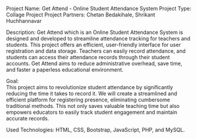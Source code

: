 Project Name: Get Attend - Online Student Attendance System
Project Type: Collage Project 
Project Partners: Chetan Bedakihale, Shrikant Huchhannavar

Description: 
      Get Attend which is an Online Student Attendance System is designed and developed to streamline attendance tracking for teachers and students. This project offers an efficient, user-friendly interface for user registration and data storage. Teachers can easily record attendance, and students can access their attendance records through their student accounts. Get Attend aims to reduce administrative overhead, save time, and faster a paperless educational environment.

Goal:  
    This project aims to revolutionize student attendance by significantly reducing the time it takes to record it. We will create a streamlined and efficient platform for registering presence, eliminating cumbersome traditional methods. This not only saves valuable teaching time but also empowers educators to easily track student engagement and maintain accurate records.

Used Technologies: HTML, CSS, Bootstrap, JavaScript, PHP, and MySQL.
